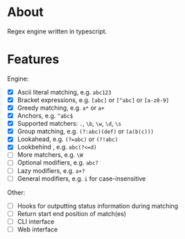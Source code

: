 # About

Regex engine written in typescript.

# Features

Engine:
- [x] Ascii literal matching, e.g. `abc123`
- [x] Bracket expressions, e.g. `[abc]` or `[^abc]` or `[a-z0-9]`
- [x] Greedy matching, e.g. `a*` or `a+`
- [x] Anchors, e.g. `^abc$`
- [x] Supported matchers: `.`, `\b`, `\w`, `\d`, `\s`
- [x] Group matching, e.g. `(?:abc)(def)` or `(a(b(c)))`
- [x] Lookahead, e.g. `(?=abc)` or `(?!abc)`
- [x] Lookbehind , e.g. `abc(?<=d)`
- [ ] More matchers, e.g. `\W`
- [ ] Optional modifiers, e.g. `abc?`
- [ ] Lazy modifiers, e.g. `a+?`
- [ ] General modifiers, e.g. `i` for case-insensitive

Other:
- [ ] Hooks for outputting status information during matching
- [ ] Return start end position of match(es)
- [ ] CLI interface
- [ ] Web interface
